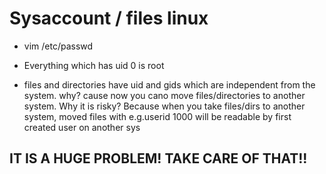# Sysaccount / files linux

* vim /etc/passwd

* Everything which has uid 0 is root
* files and directories have uid and gids which are independent from the system. why? cause now you cano move files/directories to another system. Why it is risky? Because when you take files/dirs to another system, moved files with e.g.userid 1000 will be readable by first created user on another sys
## IT IS A HUGE PROBLEM! TAKE CARE OF THAT!!
